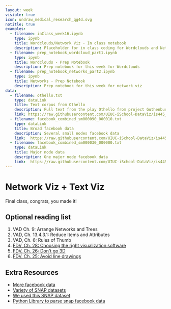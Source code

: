 ```yaml
---
layout: week
visible: true
icon: undraw_medical_research_qg4d.svg
notitle: true
examples:
  - filename: inClass_week16.ipynb
    type: ipynb
    title: Wordclouds/Network Viz - In class notebook
    description: Placeholder for in class coding for Wordclouds and Network Viz
  - filename: prep_notebook_wordcloud_part1.ipynb
    type: ipynb
    title: Wordclouds - Prep Notebook
    description: Prep notebook for this week for Wordclouds
  - filename: prep_notebook_networks_part2.ipynb
    type: ipynb
    title: Networks - Prep Notebook
    description: Prep notebook for this week for network viz
data:
  - filename: othello.txt
    type: dataLink
    title: Text corpus from Othello
    description: Full text from the play Othello from project Guthenburg
    link: https://raw.githubusercontent.com/UIUC-iSchool-DataViz/is445_data/refs/heads/main/othello.txt
  - filename: facebook_combined_sm000090_000010.txt
    type: dataLink
    title: Broad facebook data
    description: Several small nodes facebook data
    link:  https://raw.githubusercontent.com/UIUC-iSchool-DataViz/is445_data/refs/heads/main/facebook_combined_sm000090_000010.txt
  - filename: facebook_combined_sm000030_000000.txt
    type: dataLink
    title: Major node data
    description: One major node facebook data
    link:  https://raw.githubusercontent.com/UIUC-iSchool-DataViz/is445_data/refs/heads/main/facebook_combined_sm000030_000000.txt
---
```


# Network Viz + Text Viz

Final class, congrats, you made it!


## Optional reading list

 1. VAD Ch. 9: Arrange Networks and Trees 
 2. VAD, Ch. 13.4.3.1: Reduce Items and Attributes 
 3. VAD, Ch. 6: Rules of Thumb 
 4. [FDV, Ch. 28: Choosing the right visualization software](https://serialmentor.com/dataviz/choosing-visualization-software.html) 
 5. [FDV, Ch. 26: Don't go 3D](https://serialmentor.com/dataviz/no-3d.html) 
 6. [FDV, Ch. 25: Avoid line drawings](https://serialmentor.com/dataviz/avoid-line-drawings.html)

## Extra Resources

 * <a href='https://github.com/UIUC-iSchool-DataViz/spring2019online/tree/master/week09/data'>More facebook data</a>
 * <a href='https://snap.stanford.edu/data/'>Variety of SNAP datasets</a>
 * <a href='https://snap.stanford.edu/data/ego-Facebook.html'>We used this SNAP dataset</a>
 * <a href='https://github.com/jcatw/snap-facebook'>Python Library to parse snap facebook data</a>
